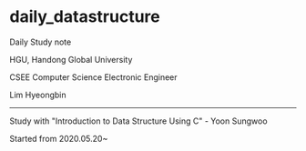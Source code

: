 # daily_datastructure
Daily Study note

HGU, Handong Global University

CSEE Computer Science Electronic Engineer

Lim Hyeongbin

***
Study with "Introduction to Data Structure Using C" - Yoon Sungwoo

Started from 2020.05.20~
